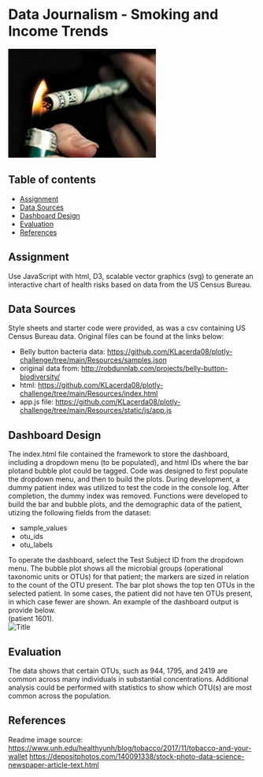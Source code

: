 # Data Journalism - Smoking and Income Trends  

![Title](images/smoking_money.jpg)

## Table of contents
* [Assignment](#assignment)
* [Data Sources](#data_sources)
* [Dashboard Design](#design)
* [Evaluation](#eval)
* [References](#ref)

## Assignment
Use JavaScript with html, D3, scalable vector graphics (svg) to generate an interactive chart of health risks based on data from the US Census Bureau. 


## Data Sources
Style sheets and starter code were provided, as was a csv containing US Census Bureau data.  Original files can be found at the links below: 

* Belly button bacteria data: https://github.com/KLacerda08/plotly-challenge/tree/main/Resources/samples.json
* original data from: http://robdunnlab.com/projects/belly-button-biodiversity/ 
* html: https://github.com/KLacerda08/plotly-challenge/tree/main/Resources/index.html
* app.js file: https://github.com/KLacerda08/plotly-challenge/tree/main/Resources/static/js/app.js


## Dashboard Design
The index.html file contained the framework to store the dashboard, including a dropdown menu (to be populated), and html IDs where the bar plotand bubble plot could be tagged. Code was designed to first
populate the dropdown menu, and then to build the plots. During development, a dummy patient index was utilized to test the code in the console log.  After completion, the dummy index was removed. Functions were 
developed to build the bar and bubble plots, and the demographic data of the patient, utizing the following fields from the dataset:
- sample_values
- otu_ids
- otu_labels 

To operate the dashboard, select the Test Subject ID from the dropdown menu.  The bubble plot shows all the microbial groups (operational taxonomic units or OTUs) for that patient; the markers are sized in relation to the count of the OTU present. The bar plot shows the top ten OTUs in the selected patient. In some cases, the patient did not have ten OTUs present, in which case fewer are shown. An example of the dashboard output is provide below.  
(patient 1601).  
![Title](images/plots.png)

## Evaluation
The data shows that certain OTUs, such as 944, 1795, and 2419 are common across many individuals in substantial concentrations.  Additional analysis could be performed with statistics to show which OTU(s) are most common across the population. 

## References
Readme image source: 
https://www.unh.edu/healthyunh/blog/tobacco/2017/11/tobacco-and-your-wallet
https://depositphotos.com/140091338/stock-photo-data-science-newspaper-article-text.html